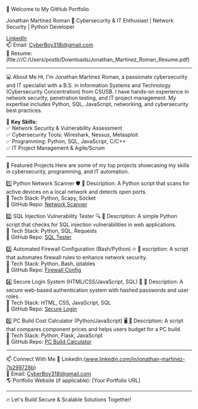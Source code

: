 👋 Welcome to My GitHub Portfolio

Jonathan Martinez Roman
🚀 Cybersecurity & IT Enthusiast | Network Security | Python Developer

[LinkedIn](www.linkedin.com/in/jonathan-martinez-7b299728b)  
📫 Email: CyberBoy318i@gmail.com  
🔗 Resume: (file:///C:/Users/postb/Downloads/Jonathan_Martinez_Roman_Resume.pdf)

---

💻 About Me
Hi, I'm Jonathan Martinez Roman, a passionate cybersecurity and IT specialist with a B.S. in Information Systems and Technology (Cybersecurity Concentration) from CSUSB. I have hands-on experience in network security, penetration testing, and IT project management. My expertise includes Python, SQL, JavaScript, networking, and cybersecurity best practices.

🔹 **Key Skills:**  
✅ Network Security & Vulnerability Assessment  
✅ Cybersecurity Tools: Wireshark, Nessus, Metasploit  
✅ Programming: Python, SQL, JavaScript, C/C++  
✅ IT Project Management & Agile/Scrum  

---

🚀 Featured Projects
Here are some of my top projects showcasing my skills in cybersecurity, programming, and IT automation.

1️⃣ Python Network Scanner 🛡️
🔹 Description: A Python script that scans for active devices on a local network and detects open ports.  
🔹 Tech Stack: Python, Scapy, Socket  
🔹 GitHub Repo: [Network Scanner](your-github-link)

2️⃣ SQL Injection Vulnerability Tester 🔍
🔹 Description: A simple Python script that checks for SQL injection vulnerabilities in web applications.  
🔹 Tech Stack: Python, SQL, Requests  
🔹 GitHub Repo: [SQL Tester](your-github-link)

3️⃣ Automated Firewall Configuration (Bash/Python) 🔥
🔹 escription: A script that automates firewall rules to enhance network security.  
🔹 Tech Stack: Python, Bash, iptables  
🔹 GitHub Repo: [Firewall Config](your-github-link)

4️⃣ Secure Login System (HTML/CSS/JavaScript, SQL) 🔑
🔹 Description: A secure web-based authentication system with hashed passwords and user roles.  
🔹 Tech Stack: HTML, CSS, JavaScript, SQL  
🔹 GitHub Repo: [Secure Login](your-github-link)

5️⃣ PC Build Cost Calculator (Python/JavaScript) 🖥️
🔹 Description: A script that compares component prices and helps users budget for a PC build.  
🔹 Tech Stack: Python, Flask, JavaScript  
🔹 GitHub Repo: [PC Build Calculator](your-github-link)

---

📫 Connect With Me
💼 LinkedIn:(www.linkedin.com/in/jonathan-martinez-7b299728b)  
📩 Email: CyberBoy318i@gmail.com  
🌎 Portfolio Website (if applicable): [Your Portfolio URL]  

---

🔥 Let's Build Secure & Scalable Solutions Together!

